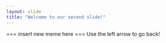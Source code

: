 ```yaml
---
layout: slide
title: "Welcome to our second slide!"
---
```

=== insert new meme here ===
Use the left arrow to go back!
